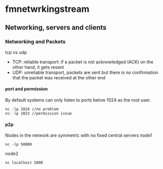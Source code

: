 # fmnetwrkingstream
## Networking, servers and clients
### Networking and Packets
tcp vs udp
- TCP: reliable transport: if a packet is not acknowledged (ACK) on the other hand, it gets resent
- UDP: unreliable transport, packets are sent but there is no confirmation that the packet was received at
the other end

#### port and permission
By default systems can only listen to ports below 1024 as the root user.
```
nc -lp 1024 //no problem
nc- lp 1023 //permission issue
```

#### p2p
Nodes in the network are symmetric with no fixed central servers
node1
```
nc -lp 50000
```
node2
```
nc localhost 5000
```
